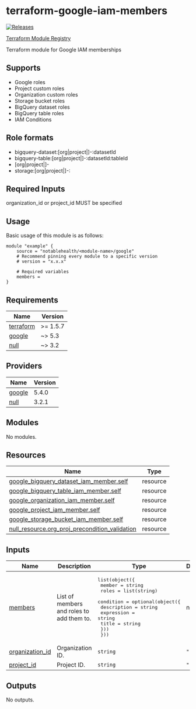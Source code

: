 
<!-- BEGINNING OF PRE-COMMIT-TERRAFORM DOCS HOOK -->
# terraform-google-iam-members

[![Releases](https://img.shields.io/github/v/release/notablehealth/terraform-google-iam-members)](https://github.com/notablehealth/terraform-google-iam-members/releases)

[Terraform Module Registry](https://registry.terraform.io/modules/notablehealth/iam-members/google)

Terraform module for Google IAM memberships

## Supports

- Google roles
- Project custom roles
- Organization custom roles
- Storage bucket roles
- BigQuery dataset roles
- BigQuery table roles
- IAM Conditions

## Role formats

- bigquery-dataset:[org|project|]-<role>:datasetId
- bigquery-table:[org|project|]-<role>:datasetId:tableId
- [org|project|]-<role>
- storage:[org|project|]-<role>:<bucket>

## Required Inputs

organization\_id or project\_id MUST be specified

## Usage

Basic usage of this module is as follows:

```hcl
module "example" {
    source = "notablehealth/<module-name>/google"
    # Recommend pinning every module to a specific version
    # version = "x.x.x"

    # Required variables
    members =
}
```

## Requirements

| Name | Version |
|------|---------|
| <a name="requirement_terraform"></a> [terraform](#requirement\_terraform) | >= 1.5.7 |
| <a name="requirement_google"></a> [google](#requirement\_google) | ~> 5.3 |
| <a name="requirement_null"></a> [null](#requirement\_null) | ~> 3.2 |

## Providers

| Name | Version |
|------|---------|
| <a name="provider_google"></a> [google](#provider\_google) | 5.4.0 |
| <a name="provider_null"></a> [null](#provider\_null) | 3.2.1 |

## Modules

No modules.

## Resources

| Name | Type |
|------|------|
| [google_bigquery_dataset_iam_member.self](https://registry.terraform.io/providers/hashicorp/google/latest/docs/resources/bigquery_dataset_iam_member) | resource |
| [google_bigquery_table_iam_member.self](https://registry.terraform.io/providers/hashicorp/google/latest/docs/resources/bigquery_table_iam_member) | resource |
| [google_organization_iam_member.self](https://registry.terraform.io/providers/hashicorp/google/latest/docs/resources/organization_iam_member) | resource |
| [google_project_iam_member.self](https://registry.terraform.io/providers/hashicorp/google/latest/docs/resources/project_iam_member) | resource |
| [google_storage_bucket_iam_member.self](https://registry.terraform.io/providers/hashicorp/google/latest/docs/resources/storage_bucket_iam_member) | resource |
| [null_resource.org_proj_precondition_validation](https://registry.terraform.io/providers/hashicorp/null/latest/docs/resources/resource) | resource |

## Inputs

| Name | Description | Type | Default | Required |
|------|-------------|------|---------|:--------:|
| <a name="input_members"></a> [members](#input\_members) | List of members and roles to add them to. | <pre>list(object({<br>    member = string<br>    roles  = list(string)<br>    condition = optional(object({<br>      description = string<br>      expression  = string<br>      title       = string<br>    }))<br>  }))</pre> | n/a | yes |
| <a name="input_organization_id"></a> [organization\_id](#input\_organization\_id) | Organization ID. | `string` | `""` | no |
| <a name="input_project_id"></a> [project\_id](#input\_project\_id) | Project ID. | `string` | `""` | no |

## Outputs

No outputs.


<!-- END OF PRE-COMMIT-TERRAFORM DOCS HOOK -->
